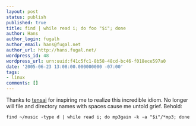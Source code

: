```yaml
---
layout: post
status: publish
published: true
title: find | while read i; do foo "$i"; done
author: Hans
author_login: fugalh
author_email: hans@fugal.net
author_url: http://hans.fugal.net/
wordpress_id: 48
wordpress_url: urn:uuid:f41c5fc1-8b58-48cd-bc46-f018ece597a0
date: '2005-06-23 13:08:00.000000000 -07:00'
tags:
- linux
comments: []
---
```

<p>Thanks to <a href="http://www.zmonkey.org/blog/">tensai</a> for inspiring me to realize
this incredible idiom. No longer will file and directory names with spaces
cause me untold grief. Behold:</p>

<pre><code>find ~/music -type d | while read i; do mp3gain -k -a "$i"/*mp3; done
</code></pre>
